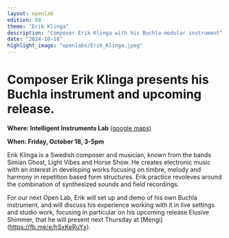 ```yaml
---
layout: openlab
edition: 88
theme: "Erik Klinga"
description: "Composer Erik Klinga with his Buchla modular instrument"
date: "2024-10-18"
highlight_image: "openlabs/Erik_Klinga.jpeg"
---
```


<script>
    import CaptionedImage from "../../components/Images/CaptionedImage.svelte"
</script>

# Composer Erik Klinga presents his Buchla instrument and upcoming release.

**Where: Intelligent Instruments Lab** [(google maps)]([url](https://maps.app.goo.gl/QAgZdx3r5fFfV2Kt5))

**When: Friday, October 18, 3-5pm**

Erik Klinga is a Swedish composer and musician, known from the bands Simian Ghost, Light Vibes and Horse Show. He creates electronic music with an interest in developing works focusing on timbre, melody and harmony in repetition based form structures. Erik practice revoleves around the combination of synthesized sounds and field recordings. 

For our next Open Lab, Erik will set up and demo of his own Buchla instrument, and will discuss his experience working with it in live settings and studio work, focusing in particular on his upcoming release Elusive Shimmer, that he will present next Thursday at [Mengi] (https://fb.me/e/hSxKeRuYx).

